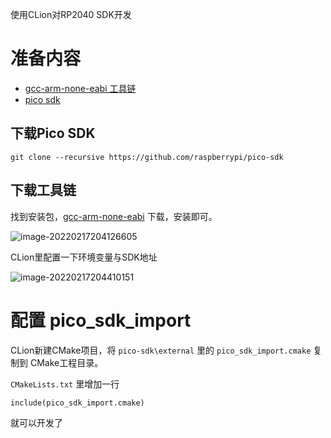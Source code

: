 使用CLion对RP2040 SDK开发



# 准备内容

- [gcc-arm-none-eabi 工具链](https://developer.arm.com/tools-and-software/open-source-software/developer-tools/gnu-toolchain/gnu-rm/downloads)
- [pico sdk](https://github.com/raspberrypi/pico-sdk)

## 下载Pico SDK

```
git clone --recursive https://github.com/raspberrypi/pico-sdk
```

## 下载工具链

找到安装包，[gcc-arm-none-eabi](https://developer.arm.com/tools-and-software/open-source-software/developer-tools/gnu-toolchain/gnu-rm/downloads) 下载，安装即可。

![image-20220217204126605](D:\Github\YuzukiTsuru.GitHub.io\assets\post\2022-02-17-20220217\image-20220217204126605.png)



CLion里配置一下环境变量与SDK地址

![image-20220217204410151](D:\Github\YuzukiTsuru.GitHub.io\assets\post\2022-02-17-20220217\image-20220217204410151.png)

# 配置 pico_sdk_import

CLion新建CMake项目，将 `pico-sdk\external` 里的 `pico_sdk_import.cmake` 复制到 CMake工程目录。

`CMakeLists.txt` 里增加一行

```
include(pico_sdk_import.cmake)
```

就可以开发了
